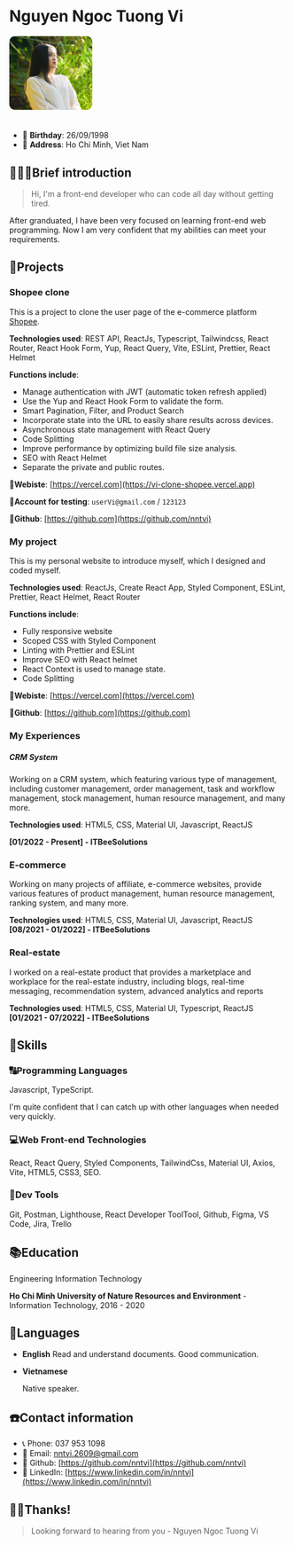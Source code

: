 # Nguyen Ngoc Tuong Vi

<img src="./public/images/ava.jpg" width="150" style='border-radius: 10px; margin-bottom: 20px;'/>

- 👶 **Birthday**: 26/09/1998
- 🏰 **Address**: Ho Chi Minh, Viet Nam

## 🙋🏻‍♂️Brief introduction

> Hi, I'm a front-end developer who can code all day without getting tired.

After granduated, I have been very focused on learning front-end web programming. Now I am very confident that my abilities can meet your requirements.

## 👔Projects

### Shopee clone

This is a project to clone the user page of the e-commerce platform [Shopee](https://vi-clone-shopee.vercel.app).

**Technologies used**: REST API, ReactJs, Typescript, Tailwindcss, React Router, React Hook Form, Yup, React Query, Vite, ESLint, Prettier, React Helmet

**Functions include**:

- Manage authentication with JWT (automatic token refresh applied)
- Use the Yup and React Hook Form to validate the form.
- Smart Pagination, Filter, and Product Search
- Incorporate state into the URL to easily share results across devices.
- Asynchronous state management with React Query
- Code Splitting
- Improve performance by optimizing build file size analysis.
- SEO with React Helmet
- Separate the private and public routes.

**🔗Webiste**: [https://vercel.com](https://vi-clone-shopee.vercel.app)

**🔐Account for testing**: `userVi@gmail.com` / `123123`

**🔗Github**: [https://github.com](https://github.com/nntvi)

### My project

This is my personal website to introduce myself, which I designed and coded myself.

**Technologies used**: ReactJs, Create React App, Styled Component, ESLint, Prettier, React Helmet, React Router

**Functions include**:

- Fully responsive website
- Scoped CSS with Styled Component
- Linting with Prettier and ESLint
- Improve SEO with React helmet
- React Context is used to manage state.
- Code Splitting

**🔗Webiste**: [https://vercel.com](https://vercel.com)

**🔗Github**: [https://github.com](https://github.com)

### My Experiences

##### CRM System

Working on a CRM system, which featuring various type of management, including customer management, order management, task and workflow management, stock management, human resource management, and many more.

**Technologies used**: HTML5, CSS, Material UI, Javascript, ReactJS

**[01/2022 - Present] - ITBeeSolutions**

### E-commerce

Working on many projects of affiliate, e-commerce websites, provide various features of product management, human resource management, ranking system, and many more.

**Technologies used**: HTML5, CSS, Material UI, Javascript, ReactJS
**[08/2021 - 01/2022] - ITBeeSolutions**

### Real-estate

I worked on a real-estate product that provides a marketplace and workplace for the real-estate industry, including blogs, real-time messaging, recommendation system, advanced analytics and reports

**Technologies used**: HTML5, CSS, Material UI, Typescript, ReactJS
**[01/2021 - 07/2022] - ITBeeSolutions**

## 🔧Skills

### 🔠Programming Languages

Javascript, TypeScript.

I'm quite confident that I can catch up with other languages when needed very quickly.

### 💻Web Front-end Technologies

React, React Query, Styled Components, TailwindCss, Material UI, Axios, Vite, HTML5, CSS3, SEO.

### 🔨Dev Tools

Git, Postman, Lighthouse, React Developer ToolTool, Github, Figma, VS Code, Jira, Trello

## 📚Education

Engineering Information Technology

**Ho Chi Minh University of Nature Resources and Environment** - Information Technology, 2016 - 2020

## 💋Languages

- **English**
  Read and understand documents. Good communication.

- **Vietnamese**

  Native speaker.

## ☎️Contact information

- 📞 Phone: 037 953 1098
- 📧 Email: [nntvi.2609@gmail.com](mailto:nntvi.2609@gmail.com)
- 🔗 Github: [https://github.com/nntvi](https://github.com/nntvi)
- 🔗 LinkedIn: [https://www.linkedin.com/in/nntvi](https://www.linkedin.com/in/nntvi)

## 🙏🏻Thanks!

> Looking forward to hearing from you - Nguyen Ngoc Tuong Vi
